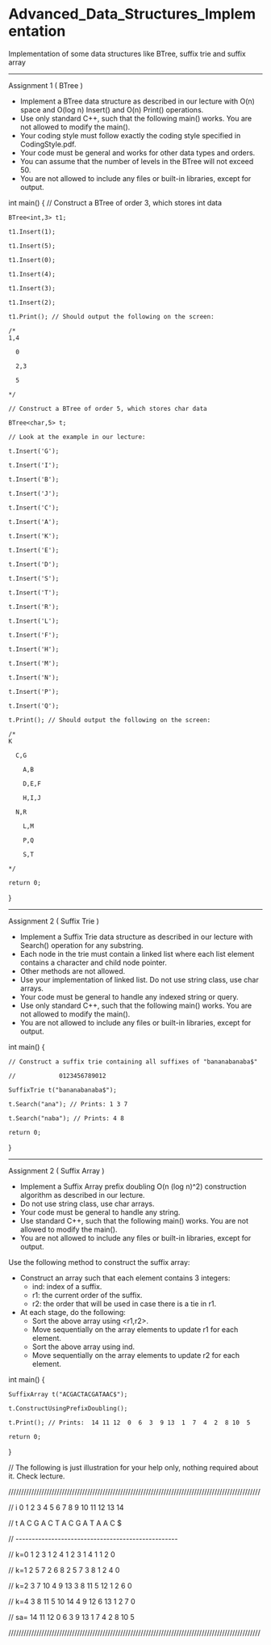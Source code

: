 # Advanced_Data_Structures_Implementation
Implementation of some data structures like BTree, suffix trie and suffix array

***************************************************************************************************
Assignment 1  ( BTree )

* Implement a BTree data structure as described in our lecture with O(n) space and O(log n) Insert() and O(n) Print() operations.
* Use only standard C++, such that the following main() works. You are not allowed to modify the main().
* Your coding style must follow exactly the coding style specified in CodingStyle.pdf.
* Your code must be general and works for other data types and orders.
* You can assume that the number of levels in the BTree will not exceed 50.
* You are not allowed to include any files or built-in libraries, except for output.

int main()
{
    // Construct a BTree of order 3, which stores int data
    
    BTree<int,3> t1;
    
    t1.Insert(1);
    
    t1.Insert(5);
    
    t1.Insert(0);
    
    t1.Insert(4);
    
    t1.Insert(3);
    
    t1.Insert(2);
    
    t1.Print(); // Should output the following on the screen:
    
    /*
    1,4
    
      0
      
      2,3
      
      5
      
    */
    
    // Construct a BTree of order 5, which stores char data
    
    BTree<char,5> t;
    
    // Look at the example in our lecture:
    
    t.Insert('G');
    
    t.Insert('I');
    
    t.Insert('B');
    
    t.Insert('J');
    
    t.Insert('C');
    
    t.Insert('A');
    
    t.Insert('K');
    
    t.Insert('E');
    
    t.Insert('D');
    
    t.Insert('S');
    
    t.Insert('T');
    
    t.Insert('R');
    
    t.Insert('L');
    
    t.Insert('F');
    
    t.Insert('H');
    
    t.Insert('M');
    
    t.Insert('N');
    
    t.Insert('P');
    
    t.Insert('Q');
    
    t.Print(); // Should output the following on the screen:
    
    /*
    K
    
      C,G
      
        A,B
        
        D,E,F
        
        H,I,J
        
      N,R
      
        L,M
        
        P,Q
        
        S,T
        
    */
    
    return 0;
}

***************************************************************************************************
Assignment 2  ( Suffix Trie )

* Implement a Suffix Trie data structure as described in our lecture with Search() operation for any substring.
* Each node in the trie must contain a linked list where each list element contains a character and child node pointer.
* Other methods are not allowed.
* Use your implementation of linked list. Do not use string class, use char arrays.
* Your code must be general to handle any indexed string or query.
* Use only standard C++, such that the following main() works. You are not allowed to modify the main().
* You are not allowed to include any files or built-in libraries, except for output.


int main()
{

    // Construct a suffix trie containing all suffixes of "bananabanaba$"
    
    //            0123456789012
    
    SuffixTrie t("bananabanaba$");
    
    t.Search("ana"); // Prints: 1 3 7
    
    t.Search("naba"); // Prints: 4 8
    
    return 0;
}

***************************************************************************************************
Assignment 2  ( Suffix Array )

* Implement a Suffix Array prefix doubling O(n (log n)^2) construction algorithm as described in our lecture.
* Do not use string class, use char arrays.
* Your code must be general to handle any string.
* Use standard C++, such that the following main() works. You are not allowed to modify the main().
* You are not allowed to include any files or built-in libraries, except for output.

Use the following method to construct the suffix array:
* Construct an array such that each element contains 3 integers:
   - ind: index of a suffix.
   - r1: the current order of the suffix.
   - r2: the order that will be used in case there is a tie in r1.
* At each stage, do the following:
   - Sort the above array using <r1,r2>.
   - Move sequentially on the array elements to update r1 for each element.
   - Sort the above array using ind.
   - Move sequentially on the array elements to update r2 for each element.

int main()
{

    SuffixArray t("ACGACTACGATAAC$");
    
    t.ConstructUsingPrefixDoubling();
    
    t.Print(); // Prints:  14 11 12  0  6  3  9 13  1  7  4  2  8 10  5
    
    return 0;
}

// The following is just illustration for your help only, nothing required about it. Check lecture.

///////////////////////////////////////////////////////////////////////////////////////////////////

// i      0  1  2  3  4  5  6  7  8  9 10 11 12 13 14

// t      A  C  G  A  C  T  A  C  G  A  T  A  A  C  $

// --------------------------------------------------

// k=0    1  2  3  1  2  4  1  2  3  1  4  1  1  2  0

// k=1    2  5  7  2  6  8  2  5  7  3  8  1  2  4  0

// k=2    3  7 10  4  9 13  3  8 11  5 12  1  2  6  0

// k=4    3  8 11  5 10 14  4  9 12  6 13  1  2  7  0

// sa=   14 11 12  0  6  3  9 13  1  7  4  2  8 10  5

///////////////////////////////////////////////////////////////////////////////////////////////////





